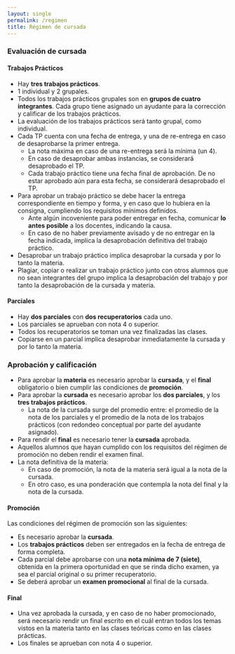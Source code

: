 ```yaml
---
layout: single
permalink: /regimen
title: Régimen de cursada
---
```


### Evaluación de cursada

#### Trabajos Prácticos

* Hay **tres trabajos prácticos**.
* 1 individual y 2 grupales.
* Todos los trabajos prácticos grupales son en **grupos de cuatro integrantes**. Cada grupo tiene asignado un ayudante para la corrección y calificar de los trabajos prácticos.
* La evaluación de los trabajos prácticos será tanto grupal, como individual.
* Cada TP cuenta con una fecha de entrega, y una de re-entrega en caso de desaprobarse la primer entrega. 
  - La nota máxima en caso de una re-entrega será la mínima (un 4).
  - En caso de desaprobar ambas instancias, se considerará desaprobado el TP.
  - Cada trabajo práctico tiene una fecha final de aprobación. De no estar aprobado aún para esta fecha, se considerará desaprobado el TP.
* Para aprobar un trabajo práctico se debe hacer la entrega correspondiente en tiempo y forma, y en caso que lo hubiera en la consigna, cumpliendo los requisitos mínimos definidos.
  - Ante algún incoveniente para poder entregar en fecha, comunicar **lo antes posible** a los docentes, indicando la causa.
  - En caso de no haber previamente avisado y de no entregar en la fecha indicada, implica la desaprobación definitiva del trabajo práctico.
* Desaprobar un trabajo práctico implica desaprobar la cursada y por lo tanto la materia.
* Plagiar, copiar o realizar un trabajo práctico junto con otros alumnos que no sean integrantes del grupo implica la desaprobación del trabajo y por tanto la desaprobación de la cursada y materia.

#### Parciales

* Hay **dos parciales** con **dos recuperatorios** cada uno.
* Los parciales se aprueban con nota 4 o superior.
* Todos los recuperatorios se toman una vez finalizadas las clases.
* Copiarse en un parcial implica desaprobar inmediatamente la cursada y por lo tanto la materia.

### Aprobación y calificación

* Para aprobar la **materia** es necesario aprobar la **cursada**, y el **final** obligatorio o bien cumplir las condiciones de **promoción**.
* Para aprobar la **cursada** es necesario aprobar los **dos parciales**, y los **tres trabajos prácticos**.
  - La nota de la cursada surge del promedio entre: el promedio de la nota de los parciales y el promedio de la nota de los trabajos prácticos (con redondeo conceptual por parte del ayudante asignado).
* Para rendir el **final** es necesario tener la **cursada** aprobada.
* Aquellos alumnos que hayan cumplido con los requisitos del régimen de promoción no deben rendir el examen final.
* La nota definitiva de la materia:
  - En caso de promoción, la nota de la materia será igual a la nota de la cursada.
  - En otro caso, es una ponderación que contempla la nota del final y la nota de la cursada.

#### Promoción 

Las condiciones del régimen de promoción son las siguientes:
* Es necesario aprobar la **cursada**.
* Los **trabajos prácticos** deben ser entregados en la fecha de entrega de forma completa.
* Cada parcial debe aprobarse con una **nota mínima de 7 (siete)**, obtenida en la primera oportunidad en que se rinda dicho examen, ya sea el parcial original o su primer recuperatorio.
* Se deberá aprobar un **examen promocional** al final de la cursada.

#### Final

* Una vez aprobada la cursada, y en caso de no haber promocionado, será necesario rendir un final escrito en el cuál entran todos los temas vistos en la materia tanto en las clases teóricas como en las clases prácticas.
* Los finales se aprueban con nota 4 o superior.
